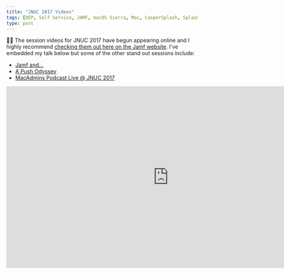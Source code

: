 ```yaml
---
title: "JNUC 2017 Videos"
tags: [DEP, Self Service, JAMF, macOS Sierra, Mac, CasperSplash, SplashBuddy, Casper]
type: post
---
```


🙌🏽 The session videos for JNUC 2017 have begun appearing online and I highly recommend [checking them out here on the Jamf website][1]. I've embedded my talk below but some of the other stand out sessions include:

- [Jamf and...][2]
- [A Push Odyssey][3]
- [MacAdmins Podcast Live @ JNUC 2017][4]

<iframe width="853" height="480" src="https://www.youtube.com/embed/vMO5fP9ugOw?rel=0" frameborder="0" gesture="media" allowfullscreen></iframe>

[1]:    https://www.jamf.com/resources/all/jamf-nation-user-conference-2017/
[2]:    https://www.jamf.com/resources/jamf-and/
[3]:    https://www.jamf.com/resources/a-push-odyssey-journey-to-the-center-of-apns/
[4]:    https://www.jamf.com/resources/macadmins-podcast-live-jnuc-2017/
